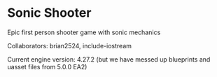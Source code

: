 # Sonic Shooter
Epic first person shooter game with sonic mechanics

Collaborators: brian2524, include-iostream


Current engine version: 4.27.2 (but we have messed up blueprints and uasset files from 5.0.0 EA2)
